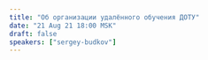 ```yaml
---
title: "Об организации удалённого обучения ДОТУ"
date: "21 Aug 21 18:00 MSK"
draft: false
speakers: ["sergey-budkov"]
---
```

